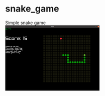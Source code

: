 # snake_game

Simple snake game
<br>
<img src='/snake_img.png' alt='image' title='snake' style='width: 300px'>
